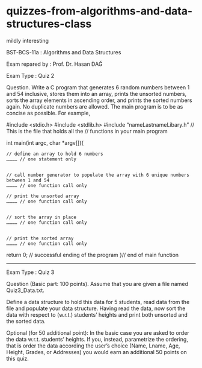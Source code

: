 # quizzes-from-algorithms-and-data-structures-class
mildly interesting



BST-BCS-11a	: Algorithms and Data Structures

Exam repared by	: Prof. Dr. Hasan DAĞ

Exam Type		: Quiz 2 		 

Question. Write a C program that generates 6 random numbers between 1 and 54 inclusive, stores them into an array, prints the unsorted numbers, sorts the array elements in ascending order, and prints the sorted numbers again. No duplicate numbers are allowed. The main program is to be as concise as possible. For example,



#include <stdio.h>
#include <stdlib.h>
#include “nameLastnameLibary.h”  // This is the file that holds all the 
 // functions in your main program

int main(int argc, char *argv[]){

	// define an array to hold 6 numbers
	………… // one statement only


	// call number generator to populate the array with 6 unique numbers between 1 and 54
	………… // one function call only

	// print the unsorted array
	………… // one function call only


	// sort the array in place
	………… // one function call only


	// print the sorted array
	………… // one function call only

return 0; // successful ending of the program
}// end of main function


------------------------------------------------------

Exam Type		: Quiz 3 		 

Question (Basic part: 100 points). Assume that you are given a file named Quiz3_Data.txt.

Define a data structure to hold this data for 5 students, read data from the file and populate your data structure. Having read the data, now sort the data with respect to (w.r.t.) students’ heights and print both unsorted and the sorted data. 

Optional (for 50 additional point): In the basic case you are asked to order the data w.r.t. students’ heights. If you, instead, parametrize the ordering, that is order the data according the user’s choice (Name, Lname, Age, Height, Grades, or Addresses) you would earn an additional 50 points on this quiz.




